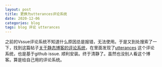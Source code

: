```yaml
---
layout: post
title: 更换为utterances评论系统
date: 2020-12-06
categories: blog 
tags: blog 评论 utterances
---
```


之前的Vssue评论系统不知道什么原因总是报错，无法使用。于是又到处搜索了一下，找到这篇帖子[关于静态博客的评论系统](https://www.cnblogs.com/nodecat/p/13058292.html)，在里面发现了[utterances](https://utteranc.es/) 这个评论系统，也是基于github issue. 顺利安装。终于清静了。虽然也没别人看这个博客。算是给自己用的评论系统。


